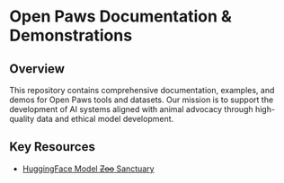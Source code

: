 # Open Paws Documentation & Demonstrations

## Overview
This repository contains comprehensive documentation, examples, and demos for Open Paws tools and datasets. Our mission is to support the development of AI systems aligned with animal advocacy through high-quality data and ethical model development.

## Key Resources
- [HuggingFace Model ~~Zoo~~ Sanctuary](https://huggingface.co/open-paws)
